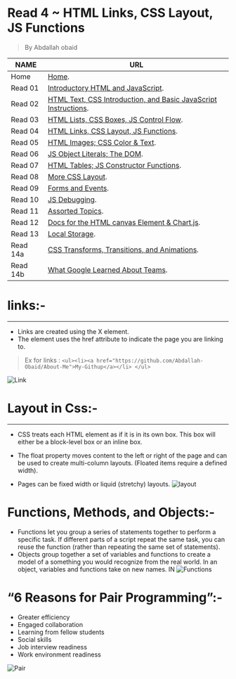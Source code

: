 # Read 4 ~ HTML Links, CSS Layout, JS Functions
> By Abdallah obaid

**NAME** | **URL**
------------------ | -------------
Home    | [Home](https://abdallah-obaid.github.io/reading-notes/).
 Read 01     | [Introductory HTML and JavaScript](https://abdallah-obaid.github.io/reading-notes/class-01).
 Read 02     | [HTML Text, CSS Introduction, and Basic JavaScript Instructions](https://abdallah-obaid.github.io/reading-notes/class-02).
 Read 03     | [HTML Lists, CSS Boxes, JS Control Flow](https://abdallah-obaid.github.io/reading-notes/class-03).
 Read 04     | [HTML Links, CSS Layout, JS Functions](https://abdallah-obaid.github.io/reading-notes/class-04).
 Read 05     | [HTML Images; CSS Color & Text](https://abdallah-obaid.github.io/reading-notes/class-05).
 Read 06     | [JS Object Literals; The DOM](https://abdallah-obaid.github.io/reading-notes/).
 Read 07     | [HTML Tables; JS Constructor Functions](https://abdallah-obaid.github.io/reading-notes/).
 Read 08     | [More CSS Layout](https://abdallah-obaid.github.io/reading-notes/).
 Read 09     | [Forms and Events](https://abdallah-obaid.github.io/reading-notes/).
 Read 10     | [JS Debugging](https://abdallah-obaid.github.io/reading-notes/).
 Read 11     | [Assorted Topics](https://abdallah-obaid.github.io/reading-notes/).
 Read 12     | [Docs for the HTML canvas Element & Chart.js](https://abdallah-obaid.github.io/reading-notes/).
 Read 13     | [Local Storage](https://abdallah-obaid.github.io/reading-notes/).
 Read 14a    | [CSS Transforms, Transitions, and Animations](https://abdallah-obaid.github.io/reading-notes/).
 Read 14b    | [What Google Learned About Teams](https://abdallah-obaid.github.io/reading-notes/).

# links:-
----------------------------------
* Links are created using the  X <a> element. 
* The <a> element uses the href attribute to indicate the page you are linking to.
> Ex for links :  `<ul><li><a href="https://github.com/Abdallah-Obaid/About-Me">My-Githup</a></li> </ul>`

![Link](https://cdn.biggerlawfirm.com/wp-content/uploads/2019/03/internal-linking-1078x516.jpg)

# Layout in Css:-
----------------------------------
* CSS treats each HTML element as if it is in its own box. This box will either be a block-level box or an inline box.
* The float property moves content to the left or right of the page and can be used to create multi-column layouts. (Floated items require a defined width).

* Pages can be fixed width or liquid (stretchy) layouts.
![layout](https://cdn-images-1.medium.com/max/800/1*A4AZXGxmMSPgmoMzdmh98A.gif)

 # Functions, Methods, and Objects:-
* Functions let you group a series of statements together to perform a specific task. If different parts of a script repeat the same task, you can reuse the function (rather than repeating the same set of statements). 
* Objects group together a set of variables and functions to create a model of a something you would recognize from the real world. In an object, variables and functions take on new names. 
IN 
![Functions](https://miro.medium.com/max/1575/1*TwGMR64_zlwPhjAf00IgPA.gif)
 # “6 Reasons for Pair Programming”:-
* Greater efficiency
* Engaged collaboration
* Learning from fellow students
* Social skills
* Job interview readiness
* Work environment readiness


![Pair](https://giffiles.alphacoders.com/296/2968.gif)

